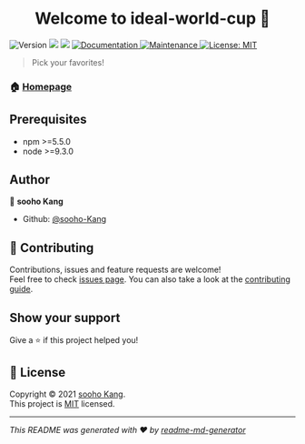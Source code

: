 <h1 align="center">Welcome to ideal-world-cup 👋</h1>
<p>
  <img alt="Version" src="https://img.shields.io/badge/version-1.0.0-blue.svg?cacheSeconds=2592000" />
  <img src="https://img.shields.io/badge/npm-%3E%3D5.5.0-blue.svg" />
  <img src="https://img.shields.io/badge/node-%3E%3D9.3.0-blue.svg" />
  <a href="https://github.com/sooho-Kang/Ideal-World-cup#readme" target="_blank">
    <img alt="Documentation" src="https://img.shields.io/badge/documentation-yes-brightgreen.svg" />
  </a>
  <a href="https://github.com/sooho-Kang/Ideal-World-cup/graphs/commit-activity" target="_blank">
    <img alt="Maintenance" src="https://img.shields.io/badge/Maintained%3F-yes-green.svg" />
  </a>
  <a href="https://github.com/sooho-Kang/Ideal-World-cup/blob/master/LICENSE" target="_blank">
    <img alt="License: MIT" src="https://img.shields.io/github/license/sooho-Kang/ideal-world-cup" />
  </a>
</p>

> Pick your favorites!

### 🏠 [Homepage](https://ideal-world-cup-a0d9f.web.app/)

## Prerequisites

- npm >=5.5.0
- node >=9.3.0

## Author

👤 **sooho Kang**

* Github: [@sooho-Kang](https://github.com/sooho-Kang)

## 🤝 Contributing

Contributions, issues and feature requests are welcome!<br />Feel free to check [issues page](https://github.com/sooho-Kang/Ideal-World-cup/issues). You can also take a look at the [contributing guide](https://github.com/sooho-Kang/Ideal-World-cup/blob/master/CONTRIBUTING.md).

## Show your support

Give a ⭐️ if this project helped you!

## 📝 License

Copyright © 2021 [sooho Kang](https://github.com/sooho-Kang).<br />
This project is [MIT](https://github.com/sooho-Kang/Ideal-World-cup/blob/master/LICENSE) licensed.

***
_This README was generated with ❤️ by [readme-md-generator](https://github.com/kefranabg/readme-md-generator)_
